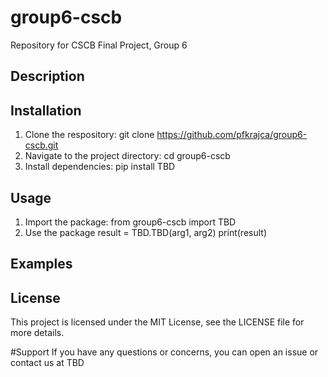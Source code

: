 # group6-cscb
Repository for CSCB Final Project, Group 6

## Description

## Installation
1. Clone the respository:
  git clone https://github.com/pfkrajca/group6-cscb.git
3. Navigate to the project directory:
   cd group6-cscb
5. Install dependencies:
   pip install TBD

## Usage
1. Import the package:
   from group6-cscb import TBD
2. Use the package
   result = TBD.TBD(arg1, arg2)
   print(result)

## Examples

## License
This project is licensed under the MIT License, see the LICENSE file for more details.

#Support
If you have any questions or concerns, you can open an issue or contact us at TBD


